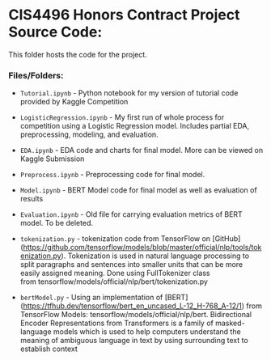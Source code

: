 # CIS4496 Honors Contract Project Source Code:

This folder hosts the code for the project.

### Files/Folders:

- `Tutorial.ipynb` - Python notebook for my version of tutorial code provided by Kaggle Competition

- `LogisticRegression.ipynb` - My first run of whole process for competition using a Logistic Regression model. Includes partial EDA, preprocessing, modeling, and evaluation.

- `EDA.ipynb` - EDA code and charts for final model. More can be viewed on Kaggle Submission

- `Preprocess.ipynb` - Preprocessing code for final model.

- `Model.ipynb` - BERT Model code for final model as well as evaluation of results

- `Evaluation.ipynb` - Old file for carrying evaluation metrics of BERT model. To be deleted.

- `tokenization.py` - tokenization code from TensorFlow on [GitHub] (https://github.com/tensorflow/models/blob/master/official/nlp/tools/tokenization.py). Tokenization is used in natural language processing to split paragraphs and sentences into smaller units that can be more easily assigned meaning.
Done using FullTokenizer class from tensorflow/models/official/nlp/bert/tokenization.py

- `bertModel.py` - Using an implementation of [BERT] (https://tfhub.dev/tensorflow/bert_en_uncased_L-12_H-768_A-12/1) from TensorFlow Models: tensorflow/models/official/nlp/bert. 
Bidirectional Encoder Representations from Transformers is a family of masked-language models which is used to help computers understand the meaning of ambiguous language in text by using surrounding text to establish context
